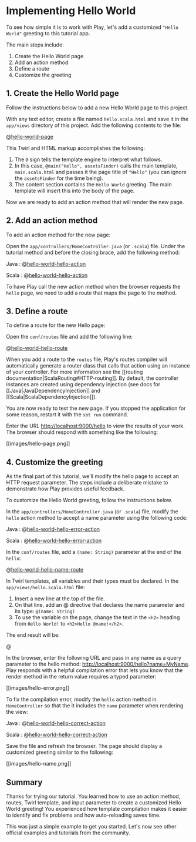 <!--- Copyright (C) Lightbend Inc. <https://www.lightbend.com> -->

# Implementing Hello World

To see how simple it is to work with Play, let's add a customized `"Hello World"` greeting to this tutorial app.

The main steps include:

1. Create the Hello World page
1. Add an action method
1. Define a route
1. Customize the greeting

## 1. Create the Hello World page

Follow the instructions below to add a new Hello World page to this project.

With any text editor, create a file named `hello.scala.html` and save it in the `app/views` directory of this project. Add the following contents to the file:

@[hello-world-page](code/javaguide/hello/hello.scala.html)

This Twirl and HTML markup accomplishes the following:

1. The `@` sign tells the template engine to interpret what follows.
1. In this case, `@main("Hello", assetsFinder)` calls the main template, `main.scala.html` and passes it the page title of `"Hello"` (you can ignore the `assetsFinder` for the time being).
1. The content section contains the `Hello World` greeting. The main template will insert this into the body of the page.

Now we are ready to add an action method that will render the new page.

## 2. Add an action method

To add an action method for the new page:

Open the `app/controllers/HomeController.java` (or `.scala`) file. Under the tutorial method and before the closing brace, add the following method:

Java
: 
@[hello-world-hello-action](code/javaguide/hello/HelloController.java)

Scala
: 
@[hello-world-hello-action](code/scalaguide/hello/HelloController.scala)

To have Play call the new action method when the browser requests the `hello` page, we need to add a route that maps the page to the method.

## 3. Define a route

To define a route for the new Hello page:

Open the `conf/routes` file and add the following line:

@[hello-world-hello-route](code/routes)

When you add a route to the `routes` file, Play's routes compiler will automatically generate a router class that calls that action using an instance of your controller. For more information see the [[routing documentation|ScalaRouting#HTTP-routing]]. By default, the controller instances are created using dependency injection (see docs for [[Java|JavaDependencyInjection]] and [[Scala|ScalaDependencyInjection]]).

You are now ready to test the new page. If you stopped the application for some reason, restart it with the `sbt run` command.

Enter the URL <http://localhost:9000/hello> to view the results of your work. The browser should respond with something like the following:

[[images/hello-page.png]]

## 4. Customize the greeting

As the final part of this tutorial, we'll modify the hello page to accept an HTTP request parameter. The steps include a deliberate mistake to demonstrate how Play provides useful feedback.

To customize the Hello World greeting, follow the instructions below.

In the `app/controllers/HomeController.java` (or `.scala`) file, modify the `hello` action method to accept a name parameter using the following code:

Java
: 
@[hello-world-hello-error-action](code/javaguide/hello/HelloController.java)

Scala
: 
@[hello-world-hello-error-action](code/scalaguide/hello/HelloController.scala)

In the `conf/routes` file, add a `(name: String)` parameter at the end of the `hello`:

@[hello-world-hello-name-route](code/routes)

In Twirl templates, all variables and their types must be declared. In the `app/views/hello.scala.html` file:

1. Insert a new line at the top of the file.
1. On that line, add an @ directive that declares the name parameter and its type: `@(name: String)`
1. To use the variable on the page, change the text in the `<h2>` heading from `Hello World!` to `<h2>Hello @name!</h2>`.

The end result will be:

@[](code/javaguide/hello/helloName.scala.html)

In the browser, enter the following URL and pass in any name as a query parameter to the hello method: <http://localhost:9000/hello?name=MyName>. Play responds with a helpful compilation error that lets you know that the render method in the return value requires a typed parameter:

[[images/hello-error.png]]

To fix the compilation error, modify the `hello` action method in `HomeController` so that the it includes the `name` parameter when rendering the view:

Java
: 
@[hello-world-hello-correct-action](code/javaguide/hello/HelloController.java)

Scala
: 
@[hello-world-hello-correct-action](code/scalaguide/hello/HelloController.scala)

Save the file and refresh the browser. The page should display a customized greeting similar to the following:

[[images/hello-name.png]]

## Summary

Thanks for trying our tutorial. You learned how to use an action method, routes, Twirl template, and input parameter to create a customized Hello World greeting! You experienced how template compilation makes it easier to identify and fix problems and how auto-reloading saves time.

This was just a simple example to get you started. Let's now see other official examples and tutorials from the community.
